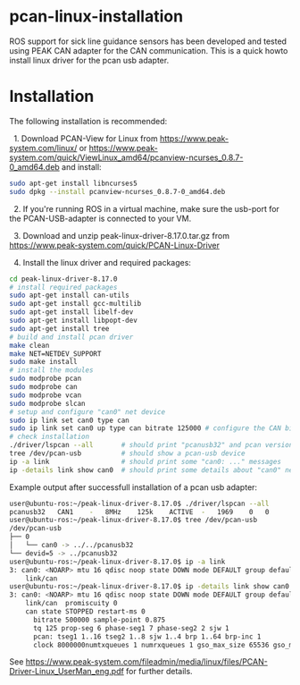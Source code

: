 # pcan-linux-installation

ROS support for sick line guidance sensors has been developed and tested using PEAK CAN adapter for the CAN communication. 
This is a quick howto install linux driver for the pcan usb adapter.

# Installation

The following installation is recommended:

&nbsp; 1. Download PCAN-View for Linux from https://www.peak-system.com/linux/ or https://www.peak-system.com/quick/ViewLinux_amd64/pcanview-ncurses_0.8.7-0_amd64.deb and install:
```bash
sudo apt-get install libncurses5
sudo dpkg --install pcanview-ncurses_0.8.7-0_amd64.deb
```

&nbsp; 2. If you're running ROS in a virtual machine, make sure the usb-port for the PCAN-USB-adapter is connected to your VM. 

&nbsp; 3. Download and unzip peak-linux-driver-8.17.0.tar.gz from https://www.peak-system.com/quick/PCAN-Linux-Driver


&nbsp; 4. Install the linux driver and required packages:
```bash
cd peak-linux-driver-8.17.0
# install required packages
sudo apt-get install can-utils
sudo apt-get install gcc-multilib
sudo apt-get install libelf-dev
sudo apt-get install libpopt-dev
sudo apt-get install tree
# build and install pcan driver
make clean
make NET=NETDEV_SUPPORT
sudo make install
# install the modules
sudo modprobe pcan
sudo modprobe can
sudo modprobe vcan
sudo modprobe slcan
# setup and configure "can0" net device
sudo ip link set can0 type can
sudo ip link set can0 up type can bitrate 125000 # configure the CAN bitrate, f.e. 125000 bit/s
# check installation
./driver/lspcan --all       # should print "pcanusb32" and pcan version
tree /dev/pcan-usb          # should show a pcan-usb device
ip -a link                  # should print some "can0: ..." messages
ip -details link show can0  # should print some details about "can0" net device
```
Example output after successfull installation of a pcan usb adapter:
```bash
user@ubuntu-ros:~/peak-linux-driver-8.17.0$ ./driver/lspcan --all
pcanusb32	CAN1	-	8MHz	125k	ACTIVE	-	1969	0	0
user@ubuntu-ros:~/peak-linux-driver-8.17.0$ tree /dev/pcan-usb
/dev/pcan-usb
├── 0
│   └── can0 -> ../../pcanusb32
└── devid=5 -> ../pcanusb32
user@ubuntu-ros:~/peak-linux-driver-8.17.0$ ip -a link
3: can0: <NOARP> mtu 16 qdisc noop state DOWN mode DEFAULT group default qlen 10
    link/can 
user@ubuntu-ros:~/peak-linux-driver-8.17.0$ ip -details link show can0
3: can0: <NOARP> mtu 16 qdisc noop state DOWN mode DEFAULT group default qlen 10
    link/can  promiscuity 0 
    can state STOPPED restart-ms 0 
	  bitrate 500000 sample-point 0.875 
	  tq 125 prop-seg 6 phase-seg1 7 phase-seg2 2 sjw 1
	  pcan: tseg1 1..16 tseg2 1..8 sjw 1..4 brp 1..64 brp-inc 1
	  clock 8000000numtxqueues 1 numrxqueues 1 gso_max_size 65536 gso_max_segs 65535 
```

See https://www.peak-system.com/fileadmin/media/linux/files/PCAN-Driver-Linux_UserMan_eng.pdf for further details.
